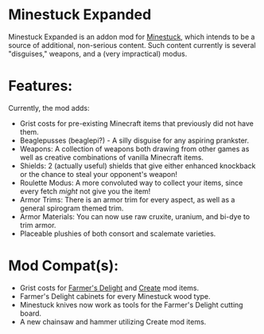Minestuck Expanded
=======

Minestuck Expanded is an addon mod for [Minestuck](https://www.curseforge.com/minecraft/mc-mods/minestuck), which intends to be a source of additional, non-serious content.
Such content currently is several "disguises," weapons, and a (very impractical) modus.

Features:
=======
Currently, the mod adds:

- Grist costs for pre-existing Minecraft items that previously did not have them.
- Beaglepusses (beaglepi?) - A silly disguise for any aspiring prankster.
- Weapons: A collection of weapons both drawing from other games as well as creative combinations of vanilla Minecraft items.
- Shields: 2 (actually useful) shields that give either enhanced knockback or the chance to steal your opponent's weapon!
- Roulette Modus: A more convoluted way to collect your items, since every fetch *might* not give you the item!
- Armor Trims: There is an armor trim for every aspect, as well as a general spirogram themed trim.
- Armor Materials: You can now use raw cruxite, uranium, and bi-dye to trim armor.
- Placeable plushies of both consort and scalemate varieties.

Mod Compat(s):
=======
- Grist costs for [Farmer's Delight](https://www.curseforge.com/minecraft/mc-mods/farmers-delight) and [Create](https://www.curseforge.com/minecraft/mc-mods/create) mod items.
- Farmer's Delight cabinets for every Minestuck wood type.
- Minestuck knives now work as tools for the Farmer's Delight cutting board.
- A new chainsaw and hammer utilizing Create mod items.